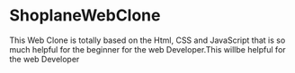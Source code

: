 # ShoplaneWebClone
This Web Clone is totally based on the Html, CSS and JavaScript that is so much helpful for the beginner for the web Developer.This willbe helpful for the web Developer
